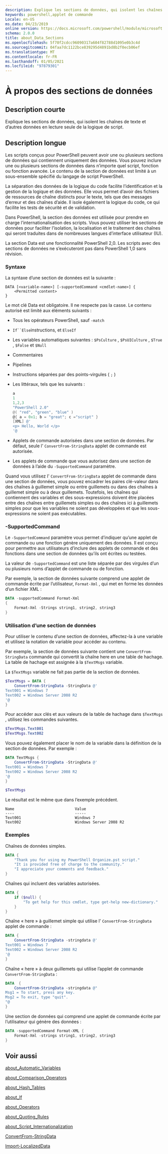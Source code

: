 ```yaml
---
description: Explique les sections de données, qui isolent les chaînes de texte et d’autres données en lecture seule de la logique de script.
keywords: powershell,applet de commande
Locale: en-US
ms.date: 04/23/2019
online version: https://docs.microsoft.com/powershell/module/microsoft.powershell.core/about/about_data_sections?view=powershell-5.1&WT.mc_id=ps-gethelp
schema: 2.0.0
title: about_Data_Sections
ms.openlocfilehash: 5f70f2cdcc96090317a604f82788d1095e0b3c4d
ms.sourcegitcommit: 04faa7dc1122bce839295d4891bd8b2f0ecb06ef
ms.translationtype: MT
ms.contentlocale: fr-FR
ms.lasthandoff: 01/05/2021
ms.locfileid: "97879301"
---
```

# <a name="about-data-sections"></a>À propos des sections de données

## <a name="short-description"></a>Description courte
Explique les sections de données, qui isolent les chaînes de texte et d’autres données en lecture seule de la logique de script.

## <a name="long-description"></a>Description longue

Les scripts conçus pour PowerShell peuvent avoir une ou plusieurs sections de données qui contiennent uniquement des données. Vous pouvez inclure une ou plusieurs sections de données dans n’importe quel script, fonction ou fonction avancée. Le contenu de la section de données est limité à un sous-ensemble spécifié du langage de script PowerShell.

La séparation des données de la logique du code facilite l’identification et la gestion de la logique et des données. Elle vous permet d’avoir des fichiers de ressources de chaîne distincts pour le texte, tels que des messages d’erreur et des chaînes d’aide. Il isole également la logique du code, ce qui facilite les tests de sécurité et de validation.

Dans PowerShell, la section des données est utilisée pour prendre en charge l’internationalisation des scripts.
Vous pouvez utiliser les sections de données pour faciliter l’isolation, la localisation et le traitement des chaînes qui seront traduites dans de nombreuses langues d’interface utilisateur (IU).

La section Data est une fonctionnalité PowerShell 2,0. Les scripts avec des sections de données ne s’exécuteront pas dans PowerShell 1,0 sans révision.

### <a name="syntax"></a>Syntaxe

La syntaxe d’une section de données est la suivante :

```
DATA [<variable-name>] [-supportedCommand <cmdlet-name>] {
    <Permitted content>
}
```

Le mot clé Data est obligatoire. Il ne respecte pas la casse. Le contenu autorisé est limité aux éléments suivants :

- Tous les opérateurs PowerShell, sauf `-match`
- `If``Else`instructions, et `ElseIf`
- Les variables automatiques suivantes : `$PsCulture` , `$PsUICulture` , `$True` , `$False` et `$Null`
- Commentaires
- Pipelines
- Instructions séparées par des points-virgules ( `;` )
- Les littéraux, tels que les suivants :

  ```powershell
  a
  1
  1,2,3
  "PowerShell 2.0"
  @( "red", "green", "blue" )
  @{ a = 0x1; b = "great"; c ="script" }
  [XML] @'
  <p> Hello, World </p>
  '@
  ```

- Applets de commande autorisées dans une section de données. Par défaut, seule l' `ConvertFrom-StringData` applet de commande est autorisée.
- Les applets de commande que vous autorisez dans une section de données à l’aide du `-SupportedCommand` paramètre.

Quand vous utilisez l' `ConvertFrom-StringData` applet de commande dans une section de données, vous pouvez encadrer les paires clé-valeur dans des chaînes à guillemet simple ou entre guillemets ou dans des chaînes à guillemet simple ou à deux guillemets. Toutefois, les chaînes qui contiennent des variables et des sous-expressions doivent être placées entre des chaînes entre guillemets simples ou des chaînes ici à guillemets simples pour que les variables ne soient pas développées et que les sous-expressions ne soient pas exécutables.

### <a name="-supportedcommand"></a>-SupportedCommand

Le `-SupportedCommand` paramètre vous permet d’indiquer qu’une applet de commande ou une fonction génère uniquement des données. Il est conçu pour permettre aux utilisateurs d’inclure des applets de commande et des fonctions dans une section de données qu’ils ont écrites ou testées.

La valeur de `-SupportedCommand` est une liste séparée par des virgules d’un ou plusieurs noms d’applet de commande ou de fonction.

Par exemple, la section de données suivante comprend une applet de commande écrite par l’utilisateur, `Format-Xml` , qui met en forme les données d’un fichier XML :

```powershell
DATA -supportedCommand Format-Xml
{
    Format-Xml -Strings string1, string2, string3
}
```

### <a name="using-a-data-section"></a>Utilisation d’une section de données

Pour utiliser le contenu d’une section de données, affectez-la à une variable et utilisez la notation de variable pour accéder au contenu.

Par exemple, la section de données suivante contient une `ConvertFrom-StringData` commande qui convertit la chaîne here en une table de hachage. La table de hachage est assignée à la `$TextMsgs` variable.

La `$TextMsgs` variable ne fait pas partie de la section de données.

```powershell
$TextMsgs = DATA {
    ConvertFrom-StringData -StringData @'
Text001 = Windows 7
Text002 = Windows Server 2008 R2
'@
}
```

Pour accéder aux clés et aux valeurs de la table de hachage dans `$TextMsgs` , utilisez les commandes suivantes.

```powershell
$TextMsgs.Text001
$TextMsgs.Text002
```

Vous pouvez également placer le nom de la variable dans la définition de la section de données. Par exemple :

```powershell
DATA TextMsgs {
    ConvertFrom-StringData -StringData @'
Text001 = Windows 7
Text002 = Windows Server 2008 R2
'@
}

$TextMsgs
```

Le résultat est le même que dans l’exemple précédent.

```Output
Name                           Value
----                           -----
Text001                        Windows 7
Text002                        Windows Server 2008 R2
```

### <a name="examples"></a>Exemples

Chaînes de données simples.

```powershell
DATA {
    "Thank you for using my PowerShell Organize.pst script."
    "It is provided free of charge to the community."
    "I appreciate your comments and feedback."
}
```

Chaînes qui incluent des variables autorisées.

```powershell
DATA {
    if ($null) {
        "To get help for this cmdlet, type get-help new-dictionary."
    }
}
```

Chaîne « here » à guillemet simple qui utilise l' `ConvertFrom-StringData` applet de commande :

```powershell
DATA {
    ConvertFrom-StringData -stringdata @'
Text001 = Windows 7
Text002 = Windows Server 2008 R2
'@
}
```

Chaîne « here » à deux guillemets qui utilise l’applet de commande `ConvertFrom-StringData` :

```powershell
DATA  {
    ConvertFrom-StringData -stringdata @"
Msg1 = To start, press any key.
Msg2 = To exit, type "quit".
"@
}
```

Une section de données qui comprend une applet de commande écrite par l’utilisateur qui génère des données :

```powershell
DATA -supportedCommand Format-XML {
    Format-Xml -strings string1, string2, string3
}
```

## <a name="see-also"></a>Voir aussi

[about_Automatic_Variables](about_Automatic_Variables.md)

[about_Comparison_Operators](about_Comparison_Operators.md)

[about_Hash_Tables](about_Hash_Tables.md)

[about_If](about_If.md)

[about_Operators](about_Operators.md)

[about_Quoting_Rules](about_Quoting_Rules.md)

[about_Script_Internationalization](about_Script_Internationalization.md)

[ConvertFrom-StringData](xref:Microsoft.PowerShell.Utility.ConvertFrom-StringData)

[Import-LocalizedData](xref:Microsoft.PowerShell.Utility.Import-LocalizedData)
